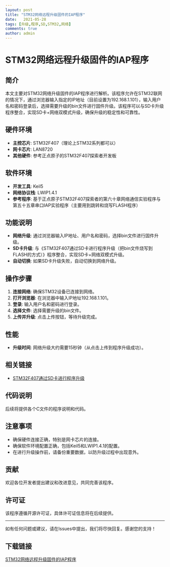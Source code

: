 ```yaml
---
layout: post
title: "STM32网络远程升级固件的IAP程序"
date:   2021-05-28
tags: [升级,程序,SD,STM32,网络]
comments: true
author: admin
---
```

# STM32网络远程升级固件的IAP程序

## 简介
本文主要对STM32网络升级固件的IAP程序进行解析。该程序允许在STM32联网的情况下，通过浏览器输入指定的IP地址（目前设置为192.168.1.101），输入用户名和密码登录后，选择需要升级的bin文件进行固件升级。该程序可以与SD卡升级程序整合，实现SD卡+网络双模式升级，确保升级的稳定性和可靠性。

## 硬件环境
- **主控芯片**: STM32F407（理论上STM32系列都可以）
- **网卡芯片**: LAN8720
- **其他硬件**: 参考正点原子的STM32F407探索者开发板

## 软件环境
- **开发工具**: Keil5
- **网络协议栈**: LWIP1.4.1
- **参考程序**: 基于正点原子STM32F407探索者的第六十章网络通信实验程序与第五十五章串口IAP实验程序（主要用到跳转和烧写FLASH程序）

## 功能说明
- **网络升级**: 通过浏览器输入IP地址、用户名和密码，选择bin文件进行固件升级。
- **SD卡升级**: 与《STM32F407通过SD卡进行程序升级（把bin文件烧写到FLASH的方式）》程序整合，实现SD卡+网络双模式升级。
- **自动切换**: 如果SD卡升级失败，自动切换到网络升级。

## 操作步骤
1. **连接网络**: 确保STM32设备已连接到网络。
2. **打开浏览器**: 在浏览器中输入IP地址192.168.1.101。
3. **登录**: 输入用户名和密码进行登录。
4. **选择文件**: 选择需要升级的bin文件。
5. **上传并升级**: 点击上传按钮，等待升级完成。

## 性能
- **升级时间**: 网络升级大约需要15秒钟（从点击上传到程序升级成功）。

## 相关链接
- [STM32F407通过SD卡进行程序升级](http://www.openedv.com/forum.php?mod=viewthread&tid=90835)

## 代码说明
后续将提供各个C文件的程序说明和代码。

## 注意事项
- 确保硬件连接正确，特别是网卡芯片的连接。
- 确保软件环境配置正确，包括Keil5和LWIP1.4.1的配置。
- 在进行升级操作前，请备份重要数据，以防升级过程中出现意外。

## 贡献
欢迎各位开发者提出建议和改进意见，共同完善该程序。

## 许可证
该程序遵循开源许可证，具体许可证信息将在后续提供。

---

如有任何问题或建议，请在Issues中提出，我们将尽快回复。感谢您的支持！

## 下载链接

[STM32网络远程升级固件的IAP程序](https://pan.quark.cn/s/b55a7fd718ff)